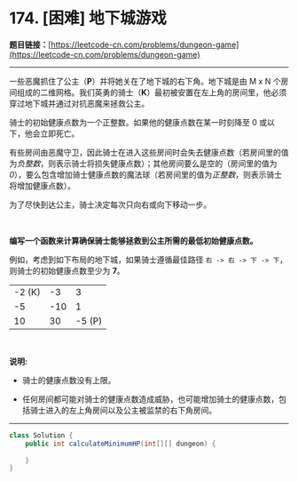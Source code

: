 # 174. [困难] 地下城游戏

**题目链接：**[https://leetcode-cn.com/problems/dungeon-game](https://leetcode-cn.com/problems/dungeon-game)

---

<div class="content__1Y2H">
 <div class="notranslate">
  <p>一些恶魔抓住了公主（<strong>P</strong>）并将她关在了地下城的右下角。地下城是由&nbsp;M x N 个房间组成的二维网格。我们英勇的骑士（<strong>K</strong>）最初被安置在左上角的房间里，他必须穿过地下城并通过对抗恶魔来拯救公主。</p> 
  <p>骑士的初始健康点数为一个正整数。如果他的健康点数在某一时刻降至 0 或以下，他会立即死亡。</p> 
  <p>有些房间由恶魔守卫，因此骑士在进入这些房间时会失去健康点数（若房间里的值为<em>负整数</em>，则表示骑士将损失健康点数）；其他房间要么是空的（房间里的值为 <em>0</em>），要么包含增加骑士健康点数的魔法球（若房间里的值为<em>正整数</em>，则表示骑士将增加健康点数）。</p> 
  <p>为了尽快到达公主，骑士决定每次只向右或向下移动一步。</p> 
  <p>&nbsp;</p> 
  <p><strong>编写一个函数来计算确保骑士能够拯救到公主所需的最低初始健康点数。</strong></p> 
  <p>例如，考虑到如下布局的地下城，如果骑士遵循最佳路径 <code>右 -&gt; 右 -&gt; 下 -&gt; 下</code>，则骑士的初始健康点数至少为 <strong>7</strong>。</p> 
  <table class="dungeon"> 
   <tbody>
    <tr> 
     <td>-2 (K)</td> 
     <td>-3</td> 
     <td>3</td> 
    </tr> 
    <tr> 
     <td>-5</td> 
     <td>-10</td> 
     <td>1</td> 
    </tr> 
    <tr> 
     <td>10</td> 
     <td>30</td> 
     <td>-5 (P)</td> 
    </tr> 
   </tbody>
  </table> 
  <p>&nbsp;</p> 
  <p><strong>说明:</strong></p> 
  <ul> 
   <li> <p>骑士的健康点数没有上限。</p> </li> 
   <li>任何房间都可能对骑士的健康点数造成威胁，也可能增加骑士的健康点数，包括骑士进入的左上角房间以及公主被监禁的右下角房间。</li> 
  </ul>
 </div>
</div>

---

```java
class Solution {
    public int calculateMinimumHP(int[][] dungeon) {
        
    }
}
```
